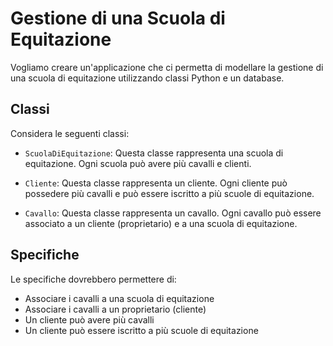 # Gestione di una Scuola di Equitazione

Vogliamo creare un'applicazione che ci permetta di modellare la gestione di una scuola di equitazione utilizzando classi Python e un database.

## Classi

Considera le seguenti classi:

- `ScuolaDiEquitazione`: Questa classe rappresenta una scuola di equitazione. Ogni scuola può avere più cavalli e clienti.

- `Cliente`: Questa classe rappresenta un cliente. Ogni cliente può possedere più cavalli e può essere iscritto a più scuole di equitazione.

- `Cavallo`: Questa classe rappresenta un cavallo. Ogni cavallo può essere associato a un cliente (proprietario) e a una scuola di equitazione.

## Specifiche

Le specifiche dovrebbero permettere di:

- Associare i cavalli a una scuola di equitazione
- Associare i cavalli a un proprietario (cliente)
- Un cliente può avere più cavalli
- Un cliente può essere iscritto a più scuole di equitazione